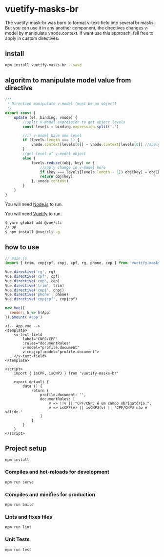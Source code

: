 # vuetify-masks-br
The vuetify-mask-br was born to format v-text-field into several br masks. But you can use it in any another component, the directives changes v-model by manipulate vnode.context. If want use this approach, fell free to apply in custom directives.

## install
```sh
npm install vuetify-masks-br --save
```

## algoritm to manipulate model value from directive
```js
/**
 * Directive manipulate v-model (must be an object)
 */
export const {
    update (el, binding, vnode) {
        //split v-model expression to get object levels
        const levels = binding.expression.split('.')

        //if v-model have one level
        if (levels.length === 1) {
            vnode.context[levels[0]] = vnode.context[levels[0]] //apply change in v-model here
        }
        //get level of v-model object 
        else {
            levels.reduce((obj, key) => {
                //apply change in v-model here
                if (key === levels[levels.length - 1]) obj[key] = obj[key]
                return obj[key]
            }, vnode.context)
        }
    }
}
```

You will need [Node.js](https://nodejs.org/) to run.

You will need [Vuetify](https://vuetifyjs.com) to run.

```sh
$ yarn global add @vue/cli
// OR
$ npm install @vue/cli -g
```

## how to use
```js
// main.js
import { trim, cnpjcpf, cnpj, cpf, rg, phone, cep } from 'vuetify-masks-br'

Vue.directive('rg', rg)
Vue.directive('cpf', cpf)
Vue.directive('cep', cep)
Vue.directive('trim', trim)
Vue.directive('cnpj', cnpj)
Vue.directive('phone', phone)
Vue.directive('cnpjcpf', cnpjcpf)

new Vue({
  render: h => h(App)
}).$mount('#app')
```

```vue
<!-- App.vue -->
<template>
    <v-text-field
        label="CNPJ/CPF"
        :rules="documentRules"
        v-model="profile.document"
        v-cnpjcpf:model="profile.document">
    </v-text-field>
</template>

<script>
    import { isCPF, isCNPJ } from 'vuetify-masks-br'

    export default {
        data () {
            return {
                profile.document: '',
                documentRules: [
                    v => !!v || "CPF/CNPJ é um campo obrigatório.",
                    v => isCPF(v) || isCNPJ(v) || 'CPF/CNPJ não é válido.'
                ]
            }
        }
    }
</script>
```

## Project setup
```
npm install
```

### Compiles and hot-reloads for development
```
npm run serve
```

### Compiles and minifies for production
```
npm run build
```

### Lints and fixes files
```
npm run lint
```

### Unit Tests
```
npm run test
```
